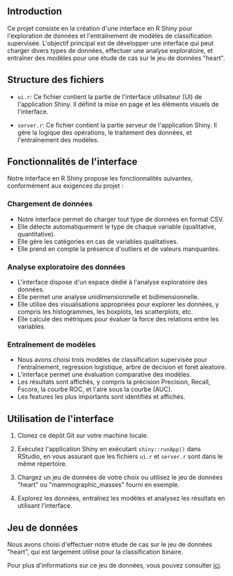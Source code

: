 ## Introduction

Ce projet consiste en la création d'une interface en R Shiny pour l'exploration de données et l'entraînement de modèles de classification supervisée. L'objectif principal est de développer une interface qui peut charger divers types de données, effectuer une analyse exploratoire, et entraîner des modèles pour une étude de cas sur le jeu de données "heart".

## Structure des fichiers

- `ui.r`: Ce fichier contient la partie de l'interface utilisateur (UI) de l'application Shiny. Il définit la mise en page et les éléments visuels de l'interface.

- `server.r`: Ce fichier contient la partie serveur de l'application Shiny. Il gère la logique des opérations, le traitement des données, et l'entraînement des modèles.

## Fonctionnalités de l'interface

Notre interface en R Shiny propose les fonctionnalités suivantes, conformément aux exigences du projet :

### Chargement de données

- Notre interface permet de charger tout type de données en format CSV.
- Elle détecte automatiquement le type de chaque variable (qualitative, quantitative).
- Elle gère les catégories en cas de variables qualitatives.
- Elle prend en compte la présence d'outliers et de valeurs manquantes.

### Analyse exploratoire des données

- L'interface dispose d'un espace dédié à l'analyse exploratoire des données.
- Elle permet une analyse unidimensionnelle et bidimensionnelle.
- Elle utilise des visualisations appropriées pour explorer les données, y compris les histogrammes, les boxplots, les scatterplots, etc.
- Elle calcule des métriques pour évaluer la force des relations entre les variables.

### Entraînement de modèles

- Nous avons choisi trois modèles de classification supervisée pour l'entraînement, regression logistique, arbre de decision et foret aleatoire.
- L'interface permet une évaluation comparative des modèles.
- Les résultats sont affichés, y compris la précision Precision, Recall, Fscore, la courbe ROC, et l'aire sous la courbe (AUC).
- Les features les plus importants sont identifiés et affichés.

## Utilisation de l'interface

1. Clonez ce dépôt Git sur votre machine locale.

2. Exécutez l'application Shiny en exécutant `shiny::runApp()` dans RStudio, en vous assurant que les fichiers `ui.r` et `server.r` sont dans le même répertoire.

3. Chargez un jeu de données de votre choix ou utilisez le jeu de données "heart" ou "mammographic_masses"  fourni en exemple.

4. Explorez les données, entraînez les modèles et analysez les résultats en utilisant l'interface.

## Jeu de données

Nous avons choisi d'effectuer notre étude de cas sur le jeu de données "heart", qui est largement utilisé pour la classification binaire.

Pour plus d'informations sur ce jeu de données, vous pouvez consulter [ici](https://archive.ics.uci.edu/ml/datasets/heart+Disease).
